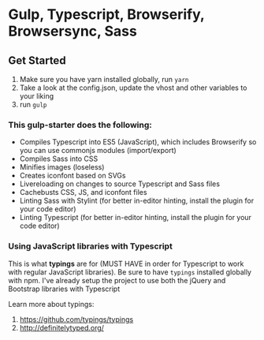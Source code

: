 # Gulp, Typescript, Browserify, Browsersync, Sass

## Get Started
1. Make sure you have yarn installed globally, run `yarn`
2. Take a look at the config.json, update the vhost and other variables to your liking
3. run `gulp`

### This gulp-starter does the following:
* Compiles Typescript into ES5 (JavaScript), which includes Browserify so you can use commonjs modules (import/export) 
* Compiles Sass into CSS
* Minifies images (loseless)
* Creates iconfont based on SVGs
* Livereloading on changes to source Typescript and Sass files
* Cachebusts CSS, JS, and iconfont files
* Linting Sass with Stylint (for better in-editor hinting, install the plugin for your code editor)
* Linting Typescript (for better in-editor hinting, install the plugin for your code editor)

### Using JavaScript libraries with Typescript
This is what **typings** are for (MUST HAVE in order for Typescript to work with regular JavaScript libraries). Be sure to have `typings` installed globally with npm. I've already setup the project to use both the jQuery and Bootstrap libraries with Typescript

Learn more about typings: 
1. https://github.com/typings/typings
2. http://definitelytyped.org/


